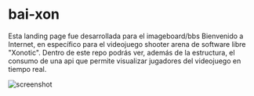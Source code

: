 # bai-xon
Esta landing page fue desarrollada para el imageboard/bbs Bienvenido a Internet, en específico para el videojuego shooter arena de software libre "Xonotic". Dentro de este repo podrás ver, además de la estructura, el consumo de una api que permite visualizar jugadores del videojuego en tiempo real.

![screenshot](https://i.imgur.com/ZRJH2po.png)

